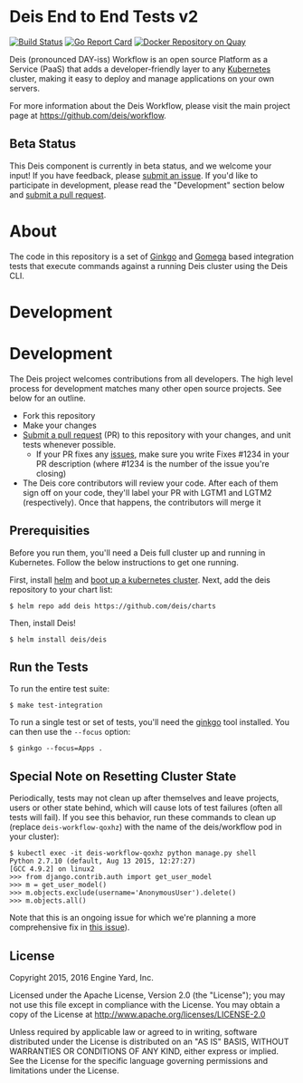 # Deis End to End Tests v2

[![Build Status](https://travis-ci.org/deis/workflow-e2e.svg?branch=master)](https://travis-ci.org/deis/workflow-e2e)
[![Go Report Card](http://goreportcard.com/badge/deis/workflow-e2e)](http://goreportcard.com/report/deis/workflow-e2e)
[![Docker Repository on Quay](https://quay.io/repository/deisci/deis-e2e/status "Docker Repository on Quay")](https://quay.io/repository/deisci/deis-e2e)

Deis (pronounced DAY-iss) Workflow is an open source Platform as a Service (PaaS) that adds a developer-friendly layer to any [Kubernetes](http://kubernetes.io) cluster, making it easy to deploy and manage applications on your own servers.

For more information about the Deis Workflow, please visit the main project page at https://github.com/deis/workflow.

## Beta Status

This Deis component is currently in beta status, and we welcome your input! If you have feedback, please [submit an issue][issues]. If you'd like to participate in development, please read the "Development" section below and [submit a pull request][prs].

# About

The code in this repository is a set of [Ginkgo](http://onsi.github.io/ginkgo) and [Gomega](http://onsi.github.io/gomega) based integration tests that execute commands against a running Deis cluster using the Deis CLI.

# Development

# Development

The Deis project welcomes contributions from all developers. The high level process for development matches many other open source projects. See below for an outline.

* Fork this repository
* Make your changes
* [Submit a pull request][prs] (PR) to this repository with your changes, and unit tests whenever possible.
  * If your PR fixes any [issues][issues], make sure you write Fixes #1234 in your PR description (where #1234 is the number of the issue you're closing)
* The Deis core contributors will review your code. After each of them sign off on your code, they'll label your PR with LGTM1 and LGTM2 (respectively). Once that happens, the contributors will merge it

## Prerequisities

Before you run them, you'll need a Deis full cluster up and running in Kubernetes. Follow the below instructions to get one running.

First, install [helm](http://helm.sh) and [boot up a kubernetes cluster][install-k8s]. Next, add the
deis repository to your chart list:

```console
$ helm repo add deis https://github.com/deis/charts
```

Then, install Deis!

```console
$ helm install deis/deis
```

## Run the Tests

To run the entire test suite:

```console
$ make test-integration
```

To run a single test or set of tests, you'll need the [ginkgo](https://github.com/onsi/ginkgo) tool installed. You can then use the `--focus` option:

```console
$ ginkgo --focus=Apps .
```

## Special Note on Resetting Cluster State

Periodically, tests may not clean up after themselves and leave projects, users or other state behind, which will cause lots of test failures (often all tests will fail). If you see this behavior, run these commands to clean up (replace `deis-workflow-qoxhz`) with the name of the deis/workflow pod in your cluster):

```console
$ kubectl exec -it deis-workflow-qoxhz python manage.py shell
Python 2.7.10 (default, Aug 13 2015, 12:27:27)
[GCC 4.9.2] on linux2
>>> from django.contrib.auth import get_user_model
>>> m = get_user_model()
>>> m.objects.exclude(username='AnonymousUser').delete()
>>> m.objects.all()                                     
```

Note that this is an ongoing issue for which we're planning a more comprehensive fix in [this issue](https://github.com/deis/workflow-e2e/issues/12)).

## License

Copyright 2015, 2016 Engine Yard, Inc.

Licensed under the Apache License, Version 2.0 (the "License"); you may not use this file except in compliance with the License. You may obtain a copy of the License at <http://www.apache.org/licenses/LICENSE-2.0>

Unless required by applicable law or agreed to in writing, software distributed under the License is distributed on an "AS IS" BASIS, WITHOUT WARRANTIES OR CONDITIONS OF ANY KIND, either express or implied. See the License for the specific language governing permissions and limitations under the License.


[install-k8s]: http://kubernetes.io/gettingstarted/
[issues]: https://github.com/deis/workflow-e2e/issues
[prs]: https://github.com/deis/workflow-e2e/pulls
